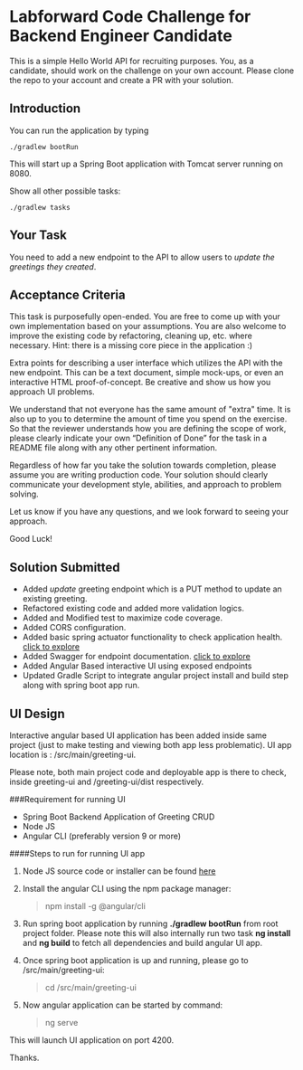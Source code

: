 # Labforward Code Challenge for Backend Engineer Candidate

This is a simple Hello World API for recruiting purposes. You, as a candidate, should work on the challenge on your own account. Please clone the repo to your account and create a PR with your solution. 

## Introduction

You can run the application by typing

	./gradlew bootRun

This will start up a Spring Boot application with Tomcat server running on 8080.

Show all other possible tasks:

	./gradlew tasks
	
## Your Task	

You need to add a new endpoint to the API to allow users to *update the greetings they created*. 

## Acceptance Criteria

This task is purposefully open-ended. You are free to come up with your own implementation based on your assumptions. You are also welcome to improve the existing code by refactoring, cleaning up, etc. where necessary. Hint: there is a missing core piece in the application :) 

Extra points for describing a user interface which utilizes the API with the new endpoint. This can be a text document, simple mock-ups, or even an interactive HTML proof-of-concept. Be creative and show us how you approach UI problems.

We understand that not everyone has the same amount of "extra" time. It is also up to you to determine the amount of time you spend on the exercise. So that the reviewer understands how you are defining the scope of work, please clearly indicate your own “Definition of Done” for the task in a README file along with any other pertinent information.

Regardless of how far you take the solution towards completion, please assume you are writing production code. Your solution should clearly communicate your development style, abilities, and approach to problem solving. 

Let us know if you have any questions, and we look forward to seeing your approach.

Good Luck!

## Solution Submitted

- Added *update* greeting endpoint which is a PUT method to update an existing greeting.
- Refactored existing code and added more validation logics.
- Added and Modified test to maximize code coverage.
- Added CORS configuration.
- Added basic spring actuator functionality to check application health. [click to explore](http://localhost:8080/actuator/health)
- Added Swagger for endpoint documentation. [click to explore](http://localhost:8080/swagger-ui.html#/)
- Added Angular Based interactive UI using exposed endpoints
- Updated Gradle Script to integrate angular project install and build step along with spring boot app run. 

## UI Design

Interactive angular based UI application has been added inside same project (just to make testing and viewing both app less problematic). UI app location is : <project root>/src/main/greeting-ui. 

Please note, both main project code and deployable app is there to check, inside greeting-ui and /greeting-ui/dist respectively.

###Requirement for running UI
- Spring Boot Backend Application of Greeting CRUD
- Node JS
- Angular CLI (preferably version 9 or more)

####Steps to run for running UI app

1. Node JS source code or installer can be found [here](https://nodejs.org/en/download/)

2. Install the angular CLI using the npm package manager:

    > npm install -g @angular/cli

1. Run spring boot application by running **./gradlew bootRun** from root project folder. Please note this will also internally run two task **ng install** and **ng build** to fetch all dependencies and build angular UI app.

2. Once spring boot application is up and running, please go to <project root>/src/main/greeting-ui:

    > cd <project root>/src/main/greeting-ui

3. Now angular application can be started by command:

    > ng serve
    
    
This will launch UI application on port 4200.
 
Thanks.



